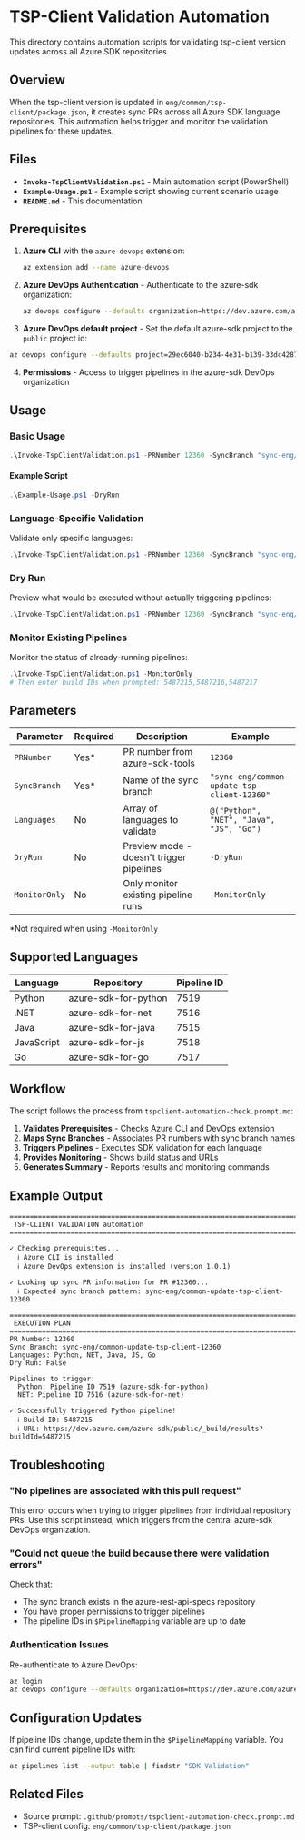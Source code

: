 # TSP-Client Validation Automation

This directory contains automation scripts for validating tsp-client version updates across all Azure SDK repositories.

## Overview

When the tsp-client version is updated in `eng/common/tsp-client/package.json`, it creates sync PRs across all Azure SDK language repositories. This automation helps trigger and monitor the validation pipelines for these updates.

## Files

- **`Invoke-TspClientValidation.ps1`** - Main automation script (PowerShell)
- **`Example-Usage.ps1`** - Example script showing current scenario usage
- **`README.md`** - This documentation

## Prerequisites

1. **Azure CLI** with the `azure-devops` extension:

   ```bash
   az extension add --name azure-devops
   ```

2. **Azure DevOps Authentication** - Authenticate to the azure-sdk organization:

   ```bash
   az devops configure --defaults organization=https://dev.azure.com/azure-sdk
   ```

3. **Azure DevOps default project** - Set the default azure-sdk project to the `public` project id:

```bash
az devops configure --defaults project=29ec6040-b234-4e31-b139-33dc4287b756
```

4. **Permissions** - Access to trigger pipelines in the azure-sdk DevOps organization

## Usage

### Basic Usage

```powershell
.\Invoke-TspClientValidation.ps1 -PRNumber 12360 -SyncBranch "sync-eng/common-update-tsp-client-12360"
```

#### Example Script

```powershell
.\Example-Usage.ps1 -DryRun
```

### Language-Specific Validation

Validate only specific languages:

```powershell
.\Invoke-TspClientValidation.ps1 -PRNumber 12360 -SyncBranch "sync-eng/common-update-tsp-client-12360" -Languages @("Python", "NET")
```

### Dry Run

Preview what would be executed without actually triggering pipelines:

```powershell
.\Invoke-TspClientValidation.ps1 -PRNumber 12360 -SyncBranch "sync-eng/common-update-tsp-client-12360" -DryRun
```

### Monitor Existing Pipelines

Monitor the status of already-running pipelines:

```powershell
.\Invoke-TspClientValidation.ps1 -MonitorOnly
# Then enter build IDs when prompted: 5487215,5487216,5487217
```

## Parameters

| Parameter     | Required | Description                              | Example                                     |
| ------------- | -------- | ---------------------------------------- | ------------------------------------------- |
| `PRNumber`    | Yes\*    | PR number from azure-sdk-tools           | `12360`                                     |
| `SyncBranch`  | Yes\*    | Name of the sync branch                  | `"sync-eng/common-update-tsp-client-12360"` |
| `Languages`   | No       | Array of languages to validate           | `@("Python", "NET", "Java", "JS", "Go")`    |
| `DryRun`      | No       | Preview mode - doesn't trigger pipelines | `-DryRun`                                   |
| `MonitorOnly` | No       | Only monitor existing pipeline runs      | `-MonitorOnly`                              |

\*Not required when using `-MonitorOnly`

## Supported Languages

| Language   | Repository           | Pipeline ID |
| ---------- | -------------------- | ----------- |
| Python     | azure-sdk-for-python | 7519        |
| .NET       | azure-sdk-for-net    | 7516        |
| Java       | azure-sdk-for-java   | 7515        |
| JavaScript | azure-sdk-for-js     | 7518        |
| Go         | azure-sdk-for-go     | 7517        |

## Workflow

The script follows the process from `tspclient-automation-check.prompt.md`:

1. **Validates Prerequisites** - Checks Azure CLI and DevOps extension
2. **Maps Sync Branches** - Associates PR numbers with sync branch names
3. **Triggers Pipelines** - Executes SDK validation for each language
4. **Provides Monitoring** - Shows build status and URLs
5. **Generates Summary** - Reports results and monitoring commands

## Example Output

```
================================================================================
 TSP-CLIENT VALIDATION automation
================================================================================

✓ Checking prerequisites...
  ℹ Azure CLI is installed
  ℹ Azure DevOps extension is installed (version 1.0.1)

✓ Looking up sync PR information for PR #12360...
  ℹ Expected sync branch pattern: sync-eng/common-update-tsp-client-12360

================================================================================
 EXECUTION PLAN
================================================================================
PR Number: 12360
Sync Branch: sync-eng/common-update-tsp-client-12360
Languages: Python, NET, Java, JS, Go
Dry Run: False

Pipelines to trigger:
  Python: Pipeline ID 7519 (azure-sdk-for-python)
  NET: Pipeline ID 7516 (azure-sdk-for-net)

✓ Successfully triggered Python pipeline!
  ℹ Build ID: 5487215
  ℹ URL: https://dev.azure.com/azure-sdk/public/_build/results?buildId=5487215
```

## Troubleshooting

### "No pipelines are associated with this pull request"

This error occurs when trying to trigger pipelines from individual repository PRs. Use this script instead, which triggers from the central azure-sdk DevOps organization.

### "Could not queue the build because there were validation errors"

Check that:

- The sync branch exists in the azure-rest-api-specs repository
- You have proper permissions to trigger pipelines
- The pipeline IDs in `$PipelineMapping` variable are up to date

### Authentication Issues

Re-authenticate to Azure DevOps:

```bash
az login
az devops configure --defaults organization=https://dev.azure.com/azure-sdk
```

## Configuration Updates

If pipeline IDs change, update them in the `$PipelineMapping` variable. You can find current pipeline IDs with:

```bash
az pipelines list --output table | findstr "SDK Validation"
```

## Related Files

- Source prompt: `.github/prompts/tspclient-automation-check.prompt.md`
- TSP-client config: `eng/common/tsp-client/package.json`
